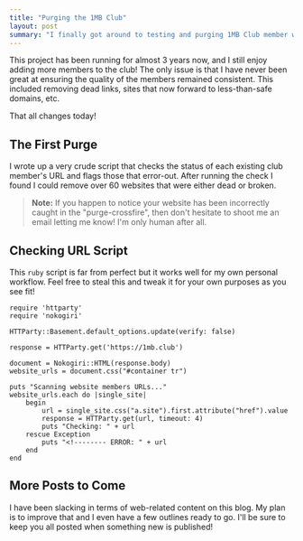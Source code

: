 ```yaml
---
title: "Purging the 1MB Club"
layout: post
summary: "I finally got around to testing and purging 1MB Club member websites"
---
```


This project has been running for almost 3 years now, and I still enjoy adding more members to the club! The only issue is that I have never been great at ensuring the quality of the members remained consistent. This included removing dead links, sites that now forward to less-than-safe domains, etc. 

That all changes today!

## The First Purge

I wrote up a very crude script that checks the status of each existing club member's URL and flags those that error-out. After running the check I found I could remove over 60 websites that were either dead or broken.

> **Note:** If you happen to notice your website has been incorrectly caught in the "purge-crossfire", then don't hesitate to shoot me an email letting me know! I'm only human after all.

## Checking URL Script

This `ruby` script is far from perfect but it works well for my own personal workflow. Feel free to steal this and tweak it for your own purposes as you see fit!

```
require 'httparty'
require 'nokogiri'

HTTParty::Basement.default_options.update(verify: false)

response = HTTParty.get('https://1mb.club')

document = Nokogiri::HTML(response.body)
website_urls = document.css("#container tr")

puts "Scanning website members URLs..."
website_urls.each do |single_site|
    begin
        url = single_site.css("a.site").first.attribute("href").value
        response = HTTParty.get(url, timeout: 4)
        puts "Checking: " + url
    rescue Exception
        puts "<!-------- ERROR: " + url
    end
end
```

## More Posts to Come

I have been slacking in terms of web-related content on this blog. My plan is to improve that and I even have a few outlines ready to go. I'll be sure to keep you all posted when something new is published!
